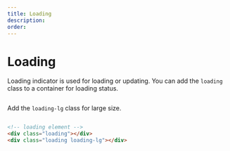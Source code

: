 ```yaml
---
title: Loading
description: 
order: 
---
```


# Loading

 Loading indicator is used for loading or updating. You can add the `loading` class to a container for loading status.

 
<div class="docs-demo columns">
  <div class="column col-12 text-center">
    <div class="loading"></div>
  </div>
</div>

Add the `loading-lg` class for large size.

 
<div class="docs-demo columns">
  <div class="column col-12 text-center">
    <div class="loading loading-lg"></div>
  </div>
</div>

```html
<!-- loading element -->
<div class="loading"></div>
<div class="loading loading-lg"></div>
```